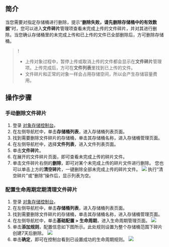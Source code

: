 ## 简介

当您需要对指定存储桶进行删除，提示“**删除失败，请先删除存储桶中的有效数据**”时，您可以进入**文件碎片**管理项查看未完成上传的文件碎片，并对其进行删除。当您确认存储桶里的未完成上传和已上传的文件已全部删除后，方可删除存储桶。

>!
> - 上传对象过程中，暂停上传或取消上传的文件都会显示在**文件碎片**管理项。上传完成后，方可在**文件列表**里找到已上传的文件。
> - 文件碎片和正常的对象一样会占用存储空间，所以会产生存储容量费用。
> 

## 操作步骤
### 手动删除文件碎片

1. 登录 [对象存储控制台](https://console.cloud.tencent.com/cos5)。
2. 在左侧导航栏中，单击**存储桶列表**，进入存储桶列表页面。
3. 找到需要删除文件碎片的存储桶，单击其存储桶名称，进入存储桶管理页面。
4. 在左侧导航栏中，选择**文件列表**，进入文件列表页面。
5. 单击**文件碎片**。
6. 在展开的文件碎片页面，即可查看未完成上传的碎片文件。
7. 单击文件碎片右侧的**删除**，即可对某个未完成上传的碎片文件进行删除。
您也可以单击上方的**清空碎片**，一键删除全部未完成上传的碎片文件。
![](https://main.qcloudimg.com/raw/48ba3386157a800bb6896d655e52a975.png)
执行“清空碎片”或“删除”操作后，显示列表为空。


### 配置生命周期定期清理文件碎片

1. 登录 [对象存储控制台](https://console.cloud.tencent.com/cos5)。
2. 在左侧导航栏中，单击**存储桶列表**，进入存储桶列表页面。
3. 找到需要删除文件碎片的存储桶，单击其存储桶名称，进入存储桶管理页面。
4. 在左侧导航栏中，单击**基础配置 > 生命周期**，进入生命周期管理页面。
![](https://main.qcloudimg.com/raw/f9ba822a0f34eae84ede38d302f22092.png)
5. 单击**添加规则**，配置信息如下图所示。此处规则设置为整个存储桶范围下碎片创建7天后删除。
![](https://main.qcloudimg.com/raw/9bb0397b0a87e5dadbdf40183329de5e.png)
6. 单击**确定**，即可在控制台看到已设置成功的生命周期规则。
![](https://main.qcloudimg.com/raw/48ba0e8a81fa2a8eda8bcff276503fbe.png)
